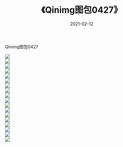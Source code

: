 ﻿---
layout: post
title:  《Qinimg图包0427》
date:   2021-02-12
img: http://imgx.orgx.ga/Qinimg图包/Qinimg图包0427/000.jpg
categories: [美女, 清纯, 唯美]
---

Qinimg图包0427

 ![](http://imgx.orgx.ga/Qinimg图包/Qinimg图包0427/001.jpg) <br>![](http://imgx.orgx.ga/Qinimg图包/Qinimg图包0427/002.jpg) <br>![](http://imgx.orgx.ga/Qinimg图包/Qinimg图包0427/003.jpg) <br>![](http://imgx.orgx.ga/Qinimg图包/Qinimg图包0427/004.jpg) <br>![](http://imgx.orgx.ga/Qinimg图包/Qinimg图包0427/005.jpg) <br>![](http://imgx.orgx.ga/Qinimg图包/Qinimg图包0427/006.jpg) <br>![](http://imgx.orgx.ga/Qinimg图包/Qinimg图包0427/007.jpg) <br>![](http://imgx.orgx.ga/Qinimg图包/Qinimg图包0427/008.jpg) <br>![](http://imgx.orgx.ga/Qinimg图包/Qinimg图包0427/009.jpg) <br>![](http://imgx.orgx.ga/Qinimg图包/Qinimg图包0427/010.jpg) <br>![](http://imgx.orgx.ga/Qinimg图包/Qinimg图包0427/011.jpg) <br>![](http://imgx.orgx.ga/Qinimg图包/Qinimg图包0427/012.jpg) <br>![](http://imgx.orgx.ga/Qinimg图包/Qinimg图包0427/013.jpg) <br>![](http://imgx.orgx.ga/Qinimg图包/Qinimg图包0427/014.jpg) <br>![](http://imgx.orgx.ga/Qinimg图包/Qinimg图包0427/015.jpg) <br>![](http://imgx.orgx.ga/Qinimg图包/Qinimg图包0427/016.jpg) <br>![](http://imgx.orgx.ga/Qinimg图包/Qinimg图包0427/017.jpg) <br>![](http://imgx.orgx.ga/Qinimg图包/Qinimg图包0427/018.jpg) <br>